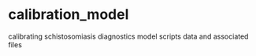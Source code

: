 # calibration_model
calibrating schistosomiasis diagnostics model scripts data and associated files
